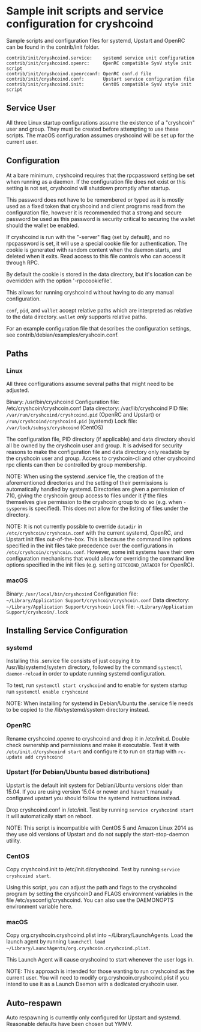 Sample init scripts and service configuration for cryshcoind
==========================================================

Sample scripts and configuration files for systemd, Upstart and OpenRC
can be found in the contrib/init folder.

    contrib/init/cryshcoind.service:    systemd service unit configuration
    contrib/init/cryshcoind.openrc:     OpenRC compatible SysV style init script
    contrib/init/cryshcoind.openrcconf: OpenRC conf.d file
    contrib/init/cryshcoind.conf:       Upstart service configuration file
    contrib/init/cryshcoind.init:       CentOS compatible SysV style init script

Service User
---------------------------------

All three Linux startup configurations assume the existence of a "cryshcoin" user
and group.  They must be created before attempting to use these scripts.
The macOS configuration assumes cryshcoind will be set up for the current user.

Configuration
---------------------------------

At a bare minimum, cryshcoind requires that the rpcpassword setting be set
when running as a daemon.  If the configuration file does not exist or this
setting is not set, cryshcoind will shutdown promptly after startup.

This password does not have to be remembered or typed as it is mostly used
as a fixed token that cryshcoind and client programs read from the configuration
file, however it is recommended that a strong and secure password be used
as this password is security critical to securing the wallet should the
wallet be enabled.

If cryshcoind is run with the "-server" flag (set by default), and no rpcpassword is set,
it will use a special cookie file for authentication. The cookie is generated with random
content when the daemon starts, and deleted when it exits. Read access to this file
controls who can access it through RPC.

By default the cookie is stored in the data directory, but it's location can be overridden
with the option '-rpccookiefile'.

This allows for running cryshcoind without having to do any manual configuration.

`conf`, `pid`, and `wallet` accept relative paths which are interpreted as
relative to the data directory. `wallet` *only* supports relative paths.

For an example configuration file that describes the configuration settings,
see contrib/debian/examples/cryshcoin.conf.

Paths
---------------------------------

### Linux

All three configurations assume several paths that might need to be adjusted.

Binary:              /usr/bin/cryshcoind
Configuration file:  /etc/cryshcoin/cryshcoin.conf
Data directory:      /var/lib/cryshcoind
PID file:            `/var/run/cryshcoind/cryshcoind.pid` (OpenRC and Upstart) or `/run/cryshcoind/cryshcoind.pid` (systemd)
Lock file:           `/var/lock/subsys/cryshcoind` (CentOS)

The configuration file, PID directory (if applicable) and data directory
should all be owned by the cryshcoin user and group.  It is advised for security
reasons to make the configuration file and data directory only readable by the
cryshcoin user and group.  Access to cryshcoin-cli and other cryshcoind rpc clients
can then be controlled by group membership.

NOTE: When using the systemd .service file, the creation of the aforementioned
directories and the setting of their permissions is automatically handled by
systemd. Directories are given a permission of 710, giving the cryshcoin group
access to files under it _if_ the files themselves give permission to the
cryshcoin group to do so (e.g. when `-sysperms` is specified). This does not allow
for the listing of files under the directory.

NOTE: It is not currently possible to override `datadir` in
`/etc/cryshcoin/cryshcoin.conf` with the current systemd, OpenRC, and Upstart init
files out-of-the-box. This is because the command line options specified in the
init files take precedence over the configurations in
`/etc/cryshcoin/cryshcoin.conf`. However, some init systems have their own
configuration mechanisms that would allow for overriding the command line
options specified in the init files (e.g. setting `BITCOIND_DATADIR` for
OpenRC).

### macOS

Binary:              `/usr/local/bin/cryshcoind`
Configuration file:  `~/Library/Application Support/cryshcoin/cryshcoin.conf`
Data directory:      `~/Library/Application Support/cryshcoin`
Lock file:           `~/Library/Application Support/cryshcoin/.lock`

Installing Service Configuration
-----------------------------------

### systemd

Installing this .service file consists of just copying it to
/usr/lib/systemd/system directory, followed by the command
`systemctl daemon-reload` in order to update running systemd configuration.

To test, run `systemctl start cryshcoind` and to enable for system startup run
`systemctl enable cryshcoind`

NOTE: When installing for systemd in Debian/Ubuntu the .service file needs to be copied to the /lib/systemd/system directory instead.

### OpenRC

Rename cryshcoind.openrc to cryshcoind and drop it in /etc/init.d.  Double
check ownership and permissions and make it executable.  Test it with
`/etc/init.d/cryshcoind start` and configure it to run on startup with
`rc-update add cryshcoind`

### Upstart (for Debian/Ubuntu based distributions)

Upstart is the default init system for Debian/Ubuntu versions older than 15.04. If you are using version 15.04 or newer and haven't manually configured upstart you should follow the systemd instructions instead.

Drop cryshcoind.conf in /etc/init.  Test by running `service cryshcoind start`
it will automatically start on reboot.

NOTE: This script is incompatible with CentOS 5 and Amazon Linux 2014 as they
use old versions of Upstart and do not supply the start-stop-daemon utility.

### CentOS

Copy cryshcoind.init to /etc/init.d/cryshcoind. Test by running `service cryshcoind start`.

Using this script, you can adjust the path and flags to the cryshcoind program by
setting the cryshcoinD and FLAGS environment variables in the file
/etc/sysconfig/cryshcoind. You can also use the DAEMONOPTS environment variable here.

### macOS

Copy org.cryshcoin.cryshcoind.plist into ~/Library/LaunchAgents. Load the launch agent by
running `launchctl load ~/Library/LaunchAgents/org.cryshcoin.cryshcoind.plist`.

This Launch Agent will cause cryshcoind to start whenever the user logs in.

NOTE: This approach is intended for those wanting to run cryshcoind as the current user.
You will need to modify org.cryshcoin.cryshcoind.plist if you intend to use it as a
Launch Daemon with a dedicated cryshcoin user.

Auto-respawn
-----------------------------------

Auto respawning is currently only configured for Upstart and systemd.
Reasonable defaults have been chosen but YMMV.

